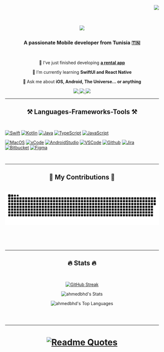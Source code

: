 <img align="right" src="https://visitor-badge.laobi.icu/badge?page_id=ahmedbhd.visitor-badge" />
<br/>

<h1 align="center">
    <img src="https://readme-typing-svg.herokuapp.com/?font=Righteous&size=35&center=true&vCenter=true&width=500&height=70&duration=4000&lines=Hi+There!+👋;+I'm+Ahmed+Ben+Henda!;" />
</h1>

<h3 align="center">A passionate Mobile developer from Tunisia 🇹🇳</h3>

<br/>

<div align="center">
 
 🔭 I’ve just finished developing **<a href="https://play.google.com/store/apps/details?id=com.squarex&hl=en&gl=US" target="_blank" rel="noopener noreferrer">a rental app</a>**
 
 🌱 I’m currently learning **SwiftUI and React Native**

💬 Ask me about **iOS, Android, The Universe... or anything**

 </div>
 
<div align="center">

  <a href="mailto:ahmed.bnhenda@gmail.com">
    <img src="https://img.shields.io/badge/Gmail-333333?style=for-the-badge&logo=gmail&logoColor=red" />
  </a>

  <a href="https://linkedin.com/in/ahmedbhd" target="_blank">
    <img src="https://img.shields.io/badge/LinkedIn-0077B5?style=for-the-badge&logo=linkedin&logoColor=white" target="_blank" rel="noopener noreferrer"/>
  </a>

  <a href="https://discord.com/users/203950609727094784" target="_blank">
    <img src="https://img.shields.io/badge/Discord-%235865F2.svg?style=for-the-badge&logo=discord&logoColor=white" target="_blank" rel="noopener noreferrer"/>
  </a>

</div>

 <hr/>
 
<h2 align="center">⚒️ Languages-Frameworks-Tools ⚒️</h2>
<br/>
<div align="start">


[![Swift](https://img.shields.io/badge/Swift-FA7343?logo=swift&logoColor=white)](#)
[![Kotlin](https://img.shields.io/badge/Kotlin-0095D5?logo=kotlin&logoColor=white)](#)
[![Java](https://img.shields.io/badge/java-%23ED8B00.svg?logo=openjdk&logoColor=white)](#)
[![TypeScript](https://img.shields.io/badge/TypeScript-007ACC?logo=typescript&logoColor=white)](#)
[![JavaScript](https://img.shields.io/badge/JavaScript-323330?logo=javascript&logoColor=F7DF1E)](#)

[![MacOS](https://img.shields.io/badge/mac%20os-000000?logo=apple&logoColor=white)](#)
[![xCode](https://img.shields.io/badge/Xcode-007ACC?logo=Xcode&logoColor=white)](#)
[![AndroidStudio](https://img.shields.io/badge/Android_Studio-3DDC84?logo=android-studio&logoColor=white)](#)
[![VSCode](https://img.shields.io/badge/VSCode-0078D4?logo=visual%20studio%20code&logoColor=white)](#)
[![Github](https://img.shields.io/badge/GitHub-100000?logo=github)](#)
[![Jira](https://img.shields.io/badge/Jira-0052CC?logo=Jira)](#)
[![Bitbucket](https://img.shields.io/badge/bitbucket-%230047B3.svg?logo=bitbucket&logoColor=white)](#)
[![Figma](https://img.shields.io/badge/Figma-F24E1E?logo=figma&logoColor=white)](#)

</div>

<br/>
<hr/>

<div align="center">
  <h2>🐍 My Contributions 🐍</h2>
  <br>
  <img alt="snake eating my contributions" src="https://raw.githubusercontent.com/ahmedbhd/ahmedbhd/output/github-contribution-grid-snake.svg" />

  <br/><br/><br/>
</div>

<hr/>

<h2 align="center">🔥 Stats 🔥</h2>
<br>
<div align=center>

  [![GitHub Streak](https://github-readme-streak-stats-ahmedbhds-projects.vercel.app?user=ahmedbhd&theme=tokyonight&mode=weekly)](https://git.io/streak-stats)

  ![ahmedbhd's Stats](https://github-readme-stats-ahmedbhds-projects.vercel.app/api?username=ahmedbhd&theme=tokyonight&show_icons=true&hide_border=false&count_private=true&exclude_repo=github-readme-stats,github-readme-streak-stats)

  ![ahmedbhd's Top Languages](https://github-readme-stats-ahmedbhds-projects.vercel.app/api/top-langs/?username=ahmedbhd&theme=tokyonight&show_icons=true&hide_border=false&layout=compact&count_private=true&exclude_repo=github-readme-stats,github-readme-streak-stats)

</div>

<br/><br/>

<hr/>

<h1 align="center">

[![Readme Quotes](https://quotes-github-readme.vercel.app/api?type=horizontal&theme=catppuccin_frappe)]()

</h1>

<br/>
